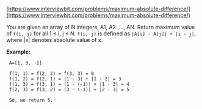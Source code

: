 [https://www.interviewbit.com/problems/maximum-absolute-difference/](https://www.interviewbit.com/problems/maximum-absolute-difference/)

You are given an array of N integers, A1, A2 ,…, AN. Return maximum value of `f(i, j)` for all 1 ≤ i, j ≤ N.
`f(i, j)` is defined as `|A[i] - A[j]| + |i - j|`, where |x| denotes absolute value of x.

**Example:**
```
 A=[1, 3, -1]

 f(1, 1) = f(2, 2) = f(3, 3) = 0
 f(1, 2) = f(2, 1) = |1 - 3| + |1 - 2| = 3
 f(1, 3) = f(3, 1) = |1 - (-1)| + |1 - 3| = 4
 f(2, 3) = f(3, 2) = |3 - (-1)| + |2 - 3| = 5

 So, we return 5.
```
